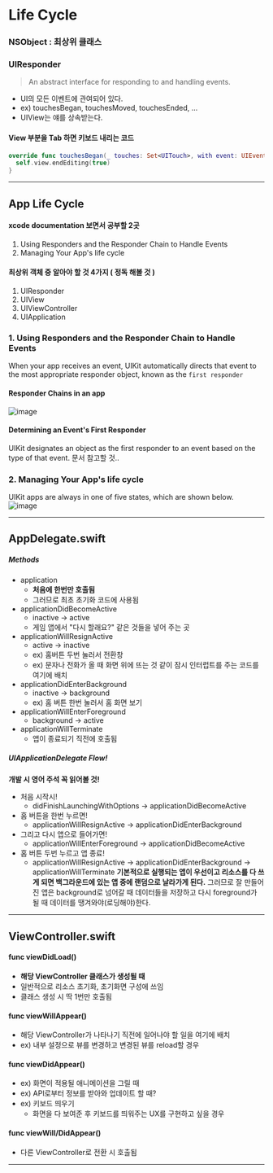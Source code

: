 # Life Cycle

### NSObject : 최상위 클래스

### UIResponder
> An abstract interface for responding to and handling events.

- UI의 모든 이벤트에 관여되어 있다. 
- ex) touchesBegan, touchesMoved, touchesEnded, ...
- UIView는 얘를 상속받는다.
#### 

#### View 부분을 Tab 하면 키보드 내리는 코드
```Swift
override func touchesBegan(_ touches: Set<UITouch>, with event: UIEvent?) {
  self.view.endEditing(true)
}
```
* * *
App Life Cycle
--
#### xcode documentation 보면서 공부할 2곳
1. Using Responders and the Responder Chain to Handle Events
2. Managing Your App's life cycle

#### 최상위 객체 중 알아야 할 것 4가지 ( 정독 해볼 것 )
1. UIResponder
2. UIView
3. UIViewController
4. UIApplication

### 1. Using Responders and the Responder Chain to Handle Events
When your app receives an event, UIKit automatically directs that event to the most appropriate responder object, known as the `first responder`
#### Responder Chains in an app  
![image](https://user-images.githubusercontent.com/26243835/49028904-ceda8680-f1e6-11e8-97ce-10f89009dae2.png)
#### Determining an Event's First Responder
UIKit designates an object as the first responder to an event based on the type of that event. 
문서 참고할 것..

### 2. Managing Your App's life cycle
UIKit apps are always in one of five states, which are shown below.  
![image](https://user-images.githubusercontent.com/26243835/49029380-c9ca0700-f1e7-11e8-91b8-477d2f3f1d30.png)
* * *
AppDelegate.swift 
--
##### Methods
- application
  - **처음에 한번만 호출됨**
  - 그러므로 최초 초기화 코드에 사용됨
- applicationDidBecomeActive
  - inactive -> active 
  - 게임 앱에서 "다시 할래요?" 같은 것들을 넣어 주는 곳
- applicationWillResignActive 
  - active -> inactive
  - ex) 홈버튼 두번 눌러서 전환창
  - ex) 문자나 전화가 올 때 화면 위에 뜨는 것 같이 잠시 인터럽트를 주는 코드를 여기에 배치
- applicationDidEnterBackground
  - inactive -> background
  - ex) 홈 버튼 한번 눌러서 홈 화면 보기
- applicationWillEnterForeground
  - background -> active
- applicationWillTerminate
  - 앱이 종료되기 직전에 호출됨
##### UIApplicationDelegate Flow! 
**개발 시 영어 주석 꼭 읽어볼 것!**
- 처음 시작시!
  - didFinishLaunchingWithOptions -> applicationDidBecomeActive
- 홈 버튼을 한번 누르면!
  - applicationWillResignActive -> applicationDidEnterBackground
- 그리고 다시 앱으로 들어가면!
  - applicationWillEnterForeground -> applicationDidBecomeActive
- 홈 버튼 두번 누르고 앱 종료!
  - applicationWillResignActive -> applicationDidEnterBackground -> applicationWillTerminate
**기본적으로 실행되는 앱이 우선이고 리소스를 다 쓰게 되면 백그라운드에 있는 앱 중에 랜덤으로 날라가게 된다.**
그러므로 잘 만들어진 앱은 background로 넘어갈 때 데이터들을 저장하고 다시 foreground가 될 때 데이터를 땡겨와야(로딩해야)한다.
* * * 
ViewController.swift
--
#### func viewDidLoad()
- **해당 ViewController 클래스가 생성될 때**
- 일반적으로 리소스 초기화, 초기화면 구성에 쓰임
- 클래스 생성 시 딱 1번만 호출됨

#### func viewWillAppear()
- 해당 ViewController가 나타나기 직전에 일어나야 할 일을 여기에 배치
- ex) 내부 설정으로 뷰를 변경하고 변경된 뷰를 reload할 경우

#### func viewDidAppear()
- ex) 화면이 적용될 애니메이션을 그릴 때
- ex) API로부터 정보를 받아와 업데이트 할 때?
- ex) 키보드 띄우기
  - 화면을 다 보여준 후 키보드를 띄워주는 UX를 구현하고 싶을 경우

#### func viewWill/DidAppear()
- 다른 ViewController로 전환 시 호출됨
* * * 

